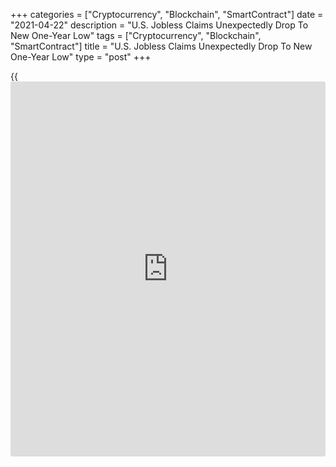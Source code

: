 +++
categories = ["Cryptocurrency", "Blockchain", "SmartContract"]
date = "2021-04-22"
description = "U.S. Jobless Claims Unexpectedly Drop To New One-Year Low"
tags = ["Cryptocurrency", "Blockchain", "SmartContract"]
title = "U.S. Jobless Claims Unexpectedly Drop To New One-Year Low"
type = "post"
+++

{{<iframe id="large-banner" src="https://www.bounty.group/#slide=1.0" width="100%" height="600" scrolling="no" style="border: 0px solid rgb(216, 221, 230); border-radius: 3px;">}}

After reporting a sharp pullback in first-time claims for U.S.
unemployment benefits in the previous week, the Labor Department
released a report on Thursday unexpectedly showing a continued decline
in initial jobless claims in the week ended April 17.

The report said initial jobless claims fell to 547,000, a decrease of
39,000 from the previous week's revised level of 586,000.

The continued drop came as a surprise to economists, who had expected
jobless claims to rebound to 617,000 from the 576,000 originally
reported for the previous month.

With the unexpected decrease, jobless claims slid to their lowest level
since hitting 256,000 in the week ended March 14, 2020.

"While we may see some bumps along the way, initial claims appear to be
on a clear downward path," said Nancy Vanden Houten, Lead Economist at
Oxford Economics.

"However, we expect a full recovery in the labor market to be a gradual
process," she added. "While we expect another 6mn jobs to be created
over the rest of 2021, employment won't return to pre-Covid levels until
mid-2022 and it will take longer to achieve full employment."

The Labor Department said the less volatile-four week moving average
also fell to a one-year low of 651,000, a decrease of 27,750 from the
previous week's revised average of 678,750.

Continuing claims, a reading on the number of people receiving ongoing
unemployment assistance, also declined by 34,000 to 3.674 million in the
week ended April.

The decrease pulled continuing claims down to their lowest level since
hitting 3.094 million in the week ended March 21, 2020.

The four-week moving average of continuing claims also slid to a one-
year low of 3,713,000, a decrease of 41,750 from the previous week's
revised average of 3,754,750.

For comments and feedback [contact](https://www.playgroundfx.com/contact/): editorial@rtt[news](https://www.letsplayfx.com/blog/forex-news-website/).com

[Economic News][1]

 **What parts of the world are seeing the best (and worst) economic
performances lately? Click[here][2] to check out our [Econ Scorecard][2]
and find out! See up-to-the-moment [ranking](https://www.playgroundfx.com/blog/crypto-exchange-ranking/)s for the best and worst
performers in [GDP][3], [unemployment rate][4], [inflation][2] and much
more.**

   1. www.rtt[news](https://www.letsplayfx.com/blog/forex-news-website/).com/Content/EconomicNews.aspx
   2. www.rtt[news](https://www.letsplayfx.com/blog/forex-news-website/).com/economic-scorecard/world-rank/CPI/highest-performance.aspx
   3. www.rtt[news](https://www.letsplayfx.com/blog/forex-news-website/).com/economic-scorecard/world-rank/GDP/highest-performance.aspx
   4. www.rtt[news](https://www.letsplayfx.com/blog/forex-news-website/).com/economic-scorecard/world-rank/unemployment-rate/lowest-performance.aspx
